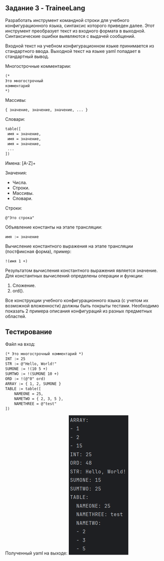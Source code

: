 ## Задание 3 - TraineeLang

Разработать инструмент командной строки для учебного конфигурационного
языка, синтаксис которого приведен далее. Этот инструмент преобразует текст из
входного формата в выходной. Синтаксические ошибки выявляются с выдачей
сообщений.

Входной текст на учебном конфигурационном языке принимается из
стандартного ввода. Выходной текст на языке yaml попадает в стандартный
вывод.

Многострочные комментарии:
```
(*
Это многострочный
комментарий
*)
```
Массивы:
```
{ значение, значение, значение, ... }
```
Словари:
```
table([
 имя = значение,
 имя = значение,
 имя = значение,
 ...
])
```
Имена:
[A-Z]+

Значения:
* Числа.
* Строки.
* Массивы.
* Словари.

Строки:
```
@"Это строка"
```
Объявление константы на этапе трансляции:
```
имя := значение
```
Вычисление константного выражения на этапе трансляции (постфиксная
форма), пример:
```
!(имя 1 +)
```
Результатом вычисления константного выражения является значение.
Для константных вычислений определены операции и функции:
1. Сложение.
2. ord().

Все конструкции учебного конфигурационного языка (с учетом их
возможной вложенности) должны быть покрыты тестами. Необходимо показать 2
примера описания конфигураций из разных предметных областей.

## Тестирование
Файл на вход:
```
(* Это многострочный комментарий *)
INT := 25
STR := @"Hello, World!"
SUMONE := !(10 5 +)
SUMTWO := !(SUMONE 10 +)
ORD := !(@"0" ord)
ARRAY := { 1, 2, SUMONE }
TABLE := table([
    NAMEONE = 25,
    NAMETWO = { 2, 3, 5 },
    NAMETHREE = @"test"
])
```

Полученный yaml на выходе:
![img.png](Assets/img.png)  